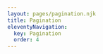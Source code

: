 ```yaml
---
layout: pages/pagination.njk
title: Pagination
eleventyNavigation:
  key: Pagination
  order: 4
---
```

